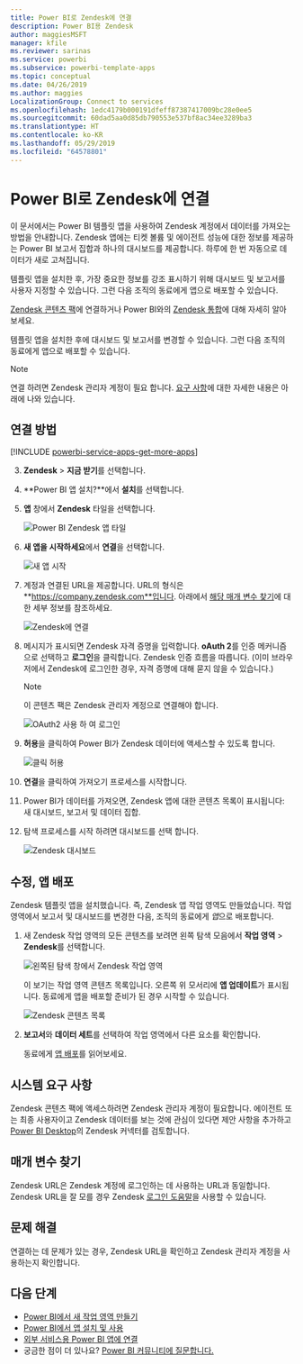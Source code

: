 ```yaml
---
title: Power BI로 Zendesk에 연결
description: Power BI용 Zendesk
author: maggiesMSFT
manager: kfile
ms.reviewer: sarinas
ms.service: powerbi
ms.subservice: powerbi-template-apps
ms.topic: conceptual
ms.date: 04/26/2019
ms.author: maggies
LocalizationGroup: Connect to services
ms.openlocfilehash: 1edc4179b000191dfeff87387417009bc28e0ee5
ms.sourcegitcommit: 60dad5aa0d85db790553e537bf8ac34ee3289ba3
ms.translationtype: HT
ms.contentlocale: ko-KR
ms.lasthandoff: 05/29/2019
ms.locfileid: "64578801"
---
```

# <a name="connect-to-zendesk-with-power-bi"></a>Power BI로 Zendesk에 연결

이 문서에서는 Power BI 템플릿 앱을 사용하여 Zendesk 계정에서 데이터를 가져오는 방법을 안내합니다. Zendesk 앱에는 티켓 볼륨 및 에이전트 성능에 대한 정보를 제공하는 Power BI 보고서 집합과 하나의 대시보드를 제공합니다. 하루에 한 번 자동으로 데이터가 새로 고쳐집니다. 

템플릿 앱을 설치한 후, 가장 중요한 정보를 강조 표시하기 위해 대시보드 및 보고서를 사용자 지정할 수 있습니다. 그런 다음 조직의 동료에게 앱으로 배포할 수 있습니다.

[Zendesk 콘텐츠 팩](https://app.powerbi.com/getdata/services/zendesk)에 연결하거나 Power BI와의 [Zendesk 통합](https://powerbi.microsoft.com/integrations/zendesk)에 대해 자세히 알아보세요.

템플릿 앱을 설치한 후에 대시보드 및 보고서를 변경할 수 있습니다. 그런 다음 조직의 동료에게 앱으로 배포할 수 있습니다.

>[!NOTE]
>연결 하려면 Zendesk 관리자 계정이 필요 합니다. [요구 사항](#system-requirements)에 대한 자세한 내용은 아래에 나와 있습니다.

## <a name="how-to-connect"></a>연결 방법

[!INCLUDE [powerbi-service-apps-get-more-apps](./includes/powerbi-service-apps-get-more-apps.md)]


3. **Zendesk** \> **지금 받기**를 선택합니다.
4. **Power BI 앱 설치?**에서 **설치**를 선택합니다.

4. **앱** 창에서 **Zendesk** 타일을 선택합니다.

    ![Power BI Zendesk 앱 타일](media/service-connect-to-zendesk/power-bi-zendesk-tile.png)

6. **새 앱을 시작하세요**에서 **연결**을 선택합니다.

    ![새 앱 시작](media/service-tutorial-connect-to-github/power-bi-github-app-tutorial-connect-data.png)

4. 계정과 연결된 URL을 제공합니다. URL의 형식은 **https://company.zendesk.com**입니다. 아래에서 [해당 매개 변수 찾기](#finding-parameters)에 대한 세부 정보를 참조하세요.
   
   ![Zendesk에 연결](media/service-connect-to-zendesk/pbi_zendeskconnect.png)


5. 메시지가 표시되면 Zendesk 자격 증명을 입력합니다. **oAuth 2**를 인증 메커니즘으로 선택하고 **로그인**을 클릭합니다. Zendesk 인증 흐름을 따릅니다. (이미 브라우저에서 Zendesk에 로그인한 경우, 자격 증명에 대해 묻지 않을 수 있습니다.)

   
   > [!NOTE]
   > 이 콘텐츠 팩은 Zendesk 관리자 계정으로 연결해야 합니다. 
   > 
   
   ![OAuth2 사용 하 여 로그인](media/service-connect-to-zendesk/pbi_zendesksignin.png)
6. **허용**을 클릭하여 Power BI가 Zendesk 데이터에 액세스할 수 있도록 합니다.
   
   ![클릭 허용](media/service-connect-to-zendesk/zendesk2.jpg)
7. **연결**을 클릭하여 가져오기 프로세스를 시작합니다. 
8. Power BI가 데이터를 가져오면, Zendesk 앱에 대한 콘텐츠 목록이 표시됩니다: 새 대시보드, 보고서 및 데이터 집합.
9. 탐색 프로세스를 시작 하려면 대시보드를 선택 합니다.

    ![Zendesk 대시보드](media/service-connect-to-zendesk/power-bi-zendesk-dashboard.png)
   
## <a name="modify-and-distribute-your-app"></a>수정, 앱 배포

Zendesk 템플릿 앱을 설치했습니다. 즉, Zendesk 앱 작업 영역도 만들었습니다. 작업 영역에서 보고서 및 대시보드를 변경한 다음, 조직의 동료에게 *앱*으로 배포합니다. 

1. 새 Zendesk 작업 영역의 모든 콘텐츠를 보려면 왼쪽 탐색 모음에서 **작업 영역** > **Zendesk**를 선택합니다. 

    ![왼쪽된 탐색 창에서 Zendesk 작업 영역](media/service-connect-to-zendesk/power-bi-zendesk-workspace-left-nav.png)

    이 보기는 작업 영역 콘텐츠 목록입니다. 오른쪽 위 모서리에 **앱 업데이트**가 표시됩니다. 동료에게 앱을 배포할 준비가 된 경우 시작할 수 있습니다. 

    ![Zendesk 콘텐츠 목록](media/service-connect-to-zendesk/power-bi-zendesk-content-list.png)

2. **보고서**와 **데이터 세트**를 선택하여 작업 영역에서 다른 요소를 확인합니다.

    동료에게 [앱 배포](service-create-distribute-apps.md)를 읽어보세요.

## <a name="system-requirements"></a>시스템 요구 사항
Zendesk 콘텐츠 팩에 액세스하려면 Zendesk 관리자 계정이 필요합니다. 에이전트 또는 최종 사용자이고 Zendesk 데이터를 보는 것에 관심이 있다면 제안 사항을 추가하고 [Power BI Desktop](desktop-connect-to-data.md)의 Zendesk 커넥터를 검토합니다.

## <a name="finding-parameters"></a>매개 변수 찾기
Zendesk URL은 Zendesk 계정에 로그인하는 데 사용하는 URL과 동일합니다. Zendesk URL을 잘 모를 경우 Zendesk [로그인 도움말](https://www.zendesk.com/login/)을 사용할 수 있습니다.

## <a name="troubleshooting"></a>문제 해결
연결하는 데 문제가 있는 경우, Zendesk URL을 확인하고 Zendesk 관리자 계정을 사용하는지 확인합니다.

## <a name="next-steps"></a>다음 단계

* [Power BI에서 새 작업 영역 만들기](service-create-the-new-workspaces.md)
* [Power BI에서 앱 설치 및 사용](consumer/end-user-apps.md)
* [외부 서비스용 Power BI 앱에 연결](service-connect-to-services.md)
* 궁금한 점이 더 있나요? [Power BI 커뮤니티에 질문합니다.](http://community.powerbi.com/)

